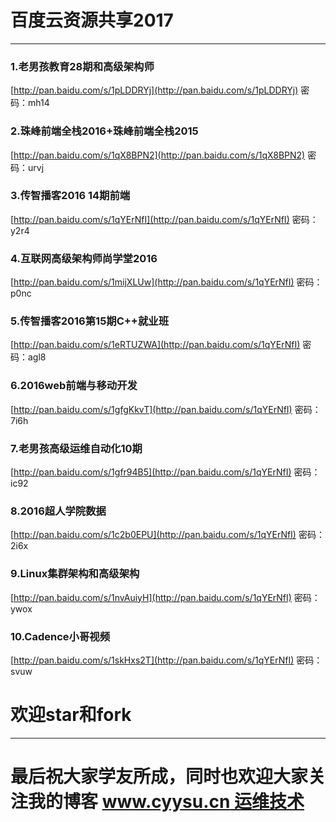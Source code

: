 # 百度云资源共享2017

----


### 1.老男孩教育28期和高级架构师

[http://pan.baidu.com/s/1pLDDRYj](http://pan.baidu.com/s/1pLDDRYj) 密码：mh14

### 2.珠峰前端全栈2016+珠峰前端全栈2015

[http://pan.baidu.com/s/1qX8BPN2](http://pan.baidu.com/s/1qX8BPN2) 密码：urvj

### 3.传智播客2016 14期前端

[http://pan.baidu.com/s/1qYErNfI](http://pan.baidu.com/s/1qYErNfI) 密码：y2r4

### 4.互联网高级架构师尚学堂2016

[http://pan.baidu.com/s/1mijXLUw](http://pan.baidu.com/s/1qYErNfI) 密码：p0nc

### 5.传智播客2016第15期C++就业班

[http://pan.baidu.com/s/1eRTUZWA](http://pan.baidu.com/s/1qYErNfI) 密码：agl8

### 6.2016web前端与移动开发

[http://pan.baidu.com/s/1gfgKkvT](http://pan.baidu.com/s/1qYErNfI) 密码：7i6h

### 7.老男孩高级运维自动化10期

[http://pan.baidu.com/s/1gfr94B5](http://pan.baidu.com/s/1qYErNfI) 密码：ic92
		
### 8.2016超人学院数据

[http://pan.baidu.com/s/1c2b0EPU](http://pan.baidu.com/s/1qYErNfI) 密码：2i6x

### 9.Linux集群架构和高级架构

[http://pan.baidu.com/s/1nvAuiyH](http://pan.baidu.com/s/1qYErNfI) 密码：ywox

### 10.Cadence小哥视频

[http://pan.baidu.com/s/1skHxs2T](http://pan.baidu.com/s/1qYErNfI) 密码：svuw
		
# 欢迎star和fork

---

# 最后祝大家学友所成，同时也欢迎大家关注我的博客 [www.cyysu.cn 运维技术](http://www.cyysu.cn/)



